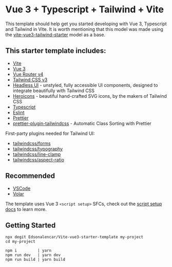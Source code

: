 # Vue 3 + Typescript + Tailwind + Vite

This template should help get you started developing with Vue 3, Typescript and Tailwind in Vite. 
It is worth mentioning that this model was made using the [vite-vue3-tailwind-starter](https://github.com/web2033/vite-vue3-tailwind-starter) model as a base.

## This starter template includes:

- [Vite](https://vitejs.dev/guide/)
- [Vue 3](https://staging.vuejs.org/guide/introduction.html)
- [Vue Router v4](https://github.com/vuejs/vue-router-next)
- [Tailwind CSS v3](https://tailwindcss.com/docs/configuration)
- [Headless UI](https://headlessui.dev/vue/menu) - unstyled, fully accessible UI components, designed to integrate beautifully with Tailwind CSS
- [Heroicons](https://github.com/tailwindlabs/heroicons#vue) - beautiful hand-crafted SVG icons, by the makers of Tailwind CSS
- [Typescript](https://www.typescriptlang.org/)
- [Eslint](https://eslint.org/docs/user-guide/getting-started)
- [Prettier](https://prettier.io/docs/en/install.html)
- [prettier-plugin-tailwindcss](https://tailwindcss.com/blog/automatic-class-sorting-with-prettier) - Automatic Class Sorting with Prettier

First-party plugins needed for Tailwind UI:

- [tailwindcss/forms](https://github.com/tailwindlabs/tailwindcss-forms)
- [tailwindcss/typography](https://tailwindcss.com/docs/typography-plugin)
- [tailwindcss/line-clamp](https://github.com/tailwindlabs/tailwindcss-line-clamp)
- [tailwindcss/aspect-ratio](https://github.com/tailwindlabs/tailwindcss-aspect-ratio)

## Recommended

- [VSCode](https://code.visualstudio.com/)
- [Volar](https://marketplace.visualstudio.com/items?itemName=johnsoncodehk.volar)

The template uses Vue 3 `<script setup>` SFCs, check out the [script setup docs](https://v3.vuejs.org/api/sfc-script-setup.html#sfc-script-setup) to learn more.

## Getting Started

```
npx degit Edsonalencar/Vite-vue3-starter-template my-project
cd my-project
```

```
npm i         | yarn
npm run dev   | yarn dev
npm run build | yarn build
```
